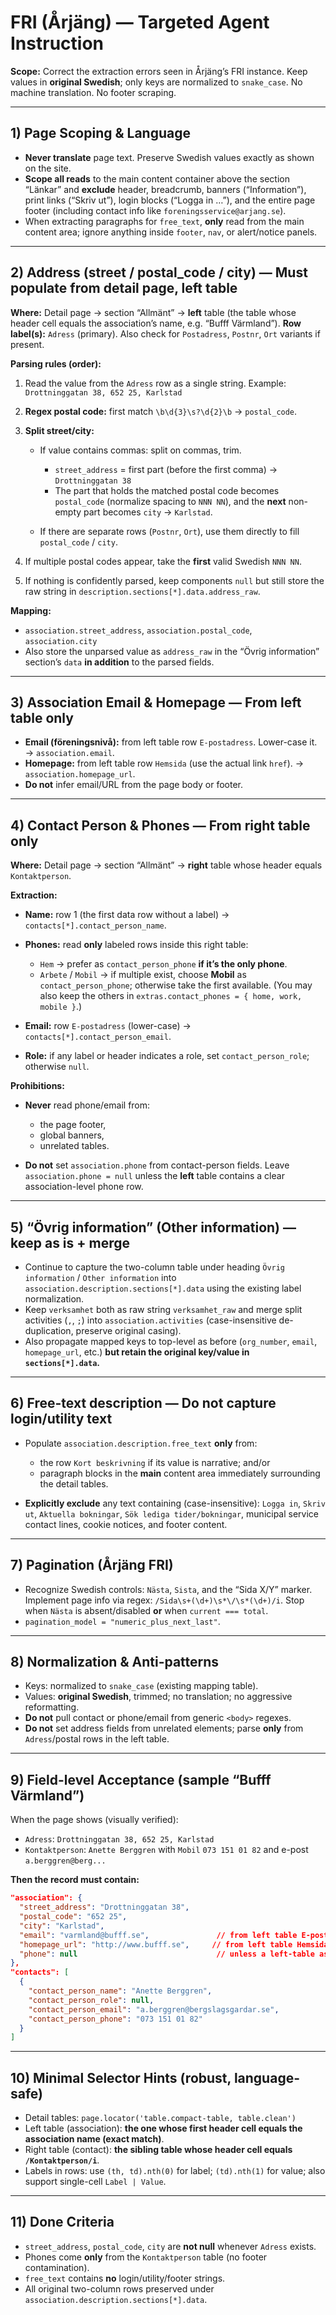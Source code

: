 # FRI (Årjäng) — Targeted Agent Instruction

**Scope:** Correct the extraction errors seen in Årjäng’s FRI instance. Keep values in **original Swedish**; only keys are normalized to `snake_case`. No machine translation. No footer scraping.

---

## 1) Page Scoping & Language

* **Never translate** page text. Preserve Swedish values exactly as shown on the site.
* **Scope all reads** to the main content container above the section “Länkar” and **exclude** header, breadcrumb, banners (“Information”), print links (“Skriv ut”), login blocks (“Logga in …”), and the entire page footer (including contact info like `foreningsservice@arjang.se`).
* When extracting paragraphs for `free_text`, **only** read from the main content area; ignore anything inside `footer`, `nav`, or alert/notice panels.

---

## 2) Address (street / postal_code / city) — **Must populate from detail page, left table**

**Where:** Detail page → section “Allmänt” → **left** table (the table whose header cell equals the association’s name, e.g. “Bufff Värmland”).
**Row label(s):** `Adress` (primary). Also check for `Postadress`, `Postnr`, `Ort` variants if present.

**Parsing rules (order):**

1. Read the value from the `Adress` row as a single string. Example:
   `Drottninggatan 38, 652 25, Karlstad`
2. **Regex postal code:** first match `\b\d{3}\s?\d{2}\b` → `postal_code`.
3. **Split street/city:**

   * If value contains commas: split on commas, trim.

     * `street_address` = first part (before the first comma) → `Drottninggatan 38`
     * The part that holds the matched postal code becomes `postal_code` (normalize spacing to `NNN NN`), and the **next** non-empty part becomes `city` → `Karlstad`.
   * If there are separate rows (`Postnr`, `Ort`), use them directly to fill `postal_code` / `city`.
4. If multiple postal codes appear, take the **first** valid Swedish `NNN NN`.
5. If nothing is confidently parsed, keep components `null` but still store the raw string in `description.sections[*].data.address_raw`.

**Mapping:**

* `association.street_address`, `association.postal_code`, `association.city`
* Also store the unparsed value as `address_raw` in the “Övrig information” section’s `data` **in addition** to the parsed fields.

---

## 3) Association Email & Homepage — **From left table only**

* **Email (föreningsnivå):** from left table row `E-postadress`. Lower-case it. → `association.email`.
* **Homepage:** from left table row `Hemsida` (use the actual link `href`). → `association.homepage_url`.
* **Do not** infer email/URL from the page body or footer.

---

## 4) Contact Person & Phones — **From right table only**

**Where:** Detail page → section “Allmänt” → **right** table whose header equals `Kontaktperson`.

**Extraction:**

* **Name:** row 1 (the first data row without a label) → `contacts[*].contact_person_name`.
* **Phones:** read **only** labeled rows inside this right table:

  * `Hem` → prefer as `contact_person_phone` **if it’s the only phone**.
  * `Arbete` / `Mobil` → if multiple exist, choose **Mobil** as `contact_person_phone`; otherwise take the first available. (You may also keep the others in `extras.contact_phones = { home, work, mobile }`.)
* **Email:** row `E-postadress` (lower-case) → `contacts[*].contact_person_email`.
* **Role:** if any label or header indicates a role, set `contact_person_role`; otherwise `null`.

**Prohibitions:**

* **Never** read phone/email from:

  * the page footer,
  * global banners,
  * unrelated tables.
* **Do not** set `association.phone` from contact-person fields. Leave `association.phone = null` unless the **left** table contains a clear association-level phone row.

---

## 5) “Övrig information” (Other information) — keep as is + merge

* Continue to capture the two-column table under heading `Övrig information` / `Other information` into
  `association.description.sections[*].data` using the existing label normalization.
* Keep `verksamhet` both as raw string `verksamhet_raw` and merge split activities (`,`, `;`) into `association.activities` (case-insensitive de-duplication, preserve original casing).
* Also propagate mapped keys to top-level as before (`org_number`, `email`, `homepage_url`, etc.) **but retain the original key/value in `sections[*].data`.**

---

## 6) Free-text description — **Do not capture login/utility text**

* Populate `association.description.free_text` **only** from:

  * the row `Kort beskrivning` if its value is narrative; and/or
  * paragraph blocks in the **main** content area immediately surrounding the detail tables.
* **Explicitly exclude** any text containing (case-insensitive):
  `Logga in`, `Skriv ut`, `Aktuella bokningar`, `Sök lediga tider/bokningar`, municipal service contact lines, cookie notices, and footer content.

---

## 7) Pagination (Årjäng FRI)

* Recognize Swedish controls: `Nästa`, `Sista`, and the “Sida X/Y” marker.
  Implement page info via regex: `/Sida\s+(\d+)\s*\/\s*(\d+)/i`.
  Stop when `Nästa` is absent/disabled **or** when `current === total`.
* `pagination_model = "numeric_plus_next_last"`.

---

## 8) Normalization & Anti-patterns

* Keys: normalized to `snake_case` (existing mapping table).
* Values: **original Swedish**, trimmed; no translation; no aggressive reformatting.
* **Do not** pull contact or phone/email from generic `<body>` regexes.
* **Do not** set address fields from unrelated elements; parse **only** from `Adress`/postal rows in the left table.

---

## 9) Field-level Acceptance (sample “Bufff Värmland”)

When the page shows (visually verified):

* `Adress`: `Drottninggatan 38, 652 25, Karlstad`
* `Kontaktperson`: `Anette Berggren` with `Mobil` `073 151 01 82` and e-post `a.berggren@berg...`

**Then the record must contain:**

```json
"association": {
  "street_address": "Drottninggatan 38",
  "postal_code": "652 25",
  "city": "Karlstad",
  "email": "varmland@bufff.se",               // from left table E-postadress (if present)
  "homepage_url": "http://www.bufff.se",     // from left table Hemsida
  "phone": null                               // unless a left-table association phone exists
},
"contacts": [
  {
    "contact_person_name": "Anette Berggren",
    "contact_person_role": null,
    "contact_person_email": "a.berggren@bergslagsgardar.se",
    "contact_person_phone": "073 151 01 82"
  }
]
```

---

## 10) Minimal Selector Hints (robust, language-safe)

* Detail tables: `page.locator('table.compact-table, table.clean')`
* Left table (association): **the one whose first header cell equals the association name (exact match)**.
* Right table (contact): **the sibling table whose header cell equals `/Kontaktperson/i`**.
* Labels in rows: use `(th, td).nth(0)` for label; `(td).nth(1)` for value; also support single-cell `Label | Value`.

---

## 11) Done Criteria

* `street_address`, `postal_code`, `city` are **not null** whenever `Adress` exists.
* Phones come **only** from the `Kontaktperson` table (no footer contamination).
* `free_text` contains **no** login/utility/footer strings.
* All original two-column rows preserved under `association.description.sections[*].data`.
